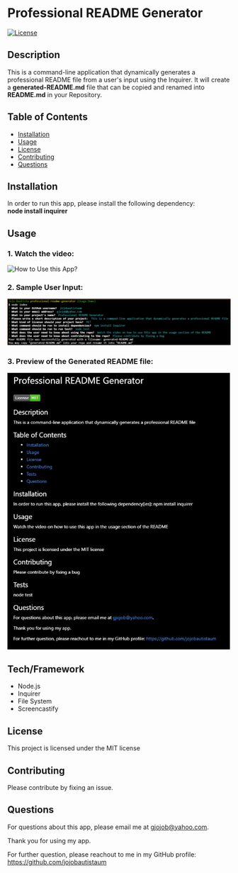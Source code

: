 
  # Professional README Generator
  [![License](https://img.shields.io/badge/License-MIT-brightgreen.svg)](https://opensource.org/licenses/MIT)

  ## Description
  This is a command-line application that dynamically generates a professional README file from a user's input using the Inquirer. It will create a **generated-README.md** file that can be copied and renamed into **README.md** in your Repository.

  ## Table of Contents
  * [Installation](#installation) 
  * [Usage](#usage) 
  * [License](#license)
  * [Contributing](#contributing) 
  * [Questions](#questions)

  ## Installation <a id="installation"></a>
  In order to run this app, please install the following dependency: <br />
  **node install inquirer**

  ## Usage <a id="usage"></a>
  ### 1.  Watch the video: 
  ![How to Use this App?](https://drive.google.com/file/d/1lNE0330-piPDaTlpdRKaJWL4dalCnxTP/view?usp=sharing)

  ### 2.  Sample User Input: 
  ![User Input](./media/User_Input.jpg)

  ### 3.  Preview of the Generated README file: 
  ![README Preview](./media/README_Preview.jpg)


  ## Tech/Framework
  * Node.js
  * Inquirer
  * File System
  * Screencastify

  ## License <a id="license"></a>
  This project is licensed under the MIT license

  ## Contributing <a id="contributing"></a>
  Please contribute by fixing an issue.

  ## Questions <a id="questions"></a>
  For questions about this app, please email me at gjojob@yahoo.com.
  
  Thank you for using my app.

  For further question, please reachout to me in my GitHub profile: https://github.com/jojobautistaum

